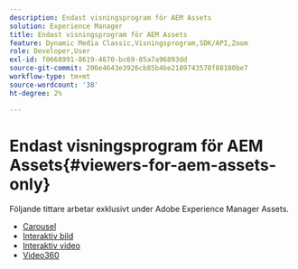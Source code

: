 ```yaml
---
description: Endast visningsprogram för AEM Assets
solution: Experience Manager
title: Endast visningsprogram för AEM Assets
feature: Dynamic Media Classic,Visningsprogram,SDK/API,Zoom
role: Developer,User
exl-id: f0668991-8619-4670-bc69-85a7a96893dd
source-git-commit: 206e4643e3926cb85b4be2189743578f88180be7
workflow-type: tm+mt
source-wordcount: '38'
ht-degree: 2%

---
```


# Endast visningsprogram för AEM Assets{#viewers-for-aem-assets-only}

Följande tittare arbetar exklusivt under Adobe Experience Manager Assets.

* [Carousel](c-html5-aem-carousel/c-html5-aem-carousel.md)
* [Interaktiv bild](c-html5-aem-interactive-images/c-html5-aem-interactive-images.md)
* [Interaktiv video](c-html5-aem-int-video/c-html5-aem-int-video.md)
* [Video360](c-html5-aem-video360/c-html5-aem-video360.md)
